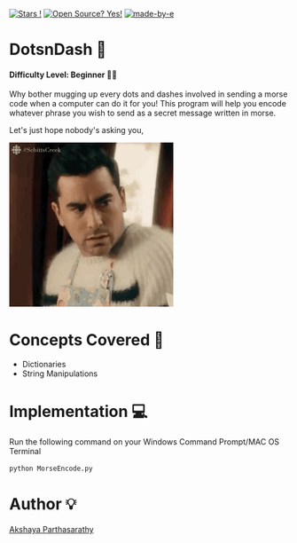 [![Stars !](https://img.shields.io/badge/Star-If%20Useful-1abc9c.svg)](https://GitHub.com/Naereen/ama) 
[![Open Source? Yes!](https://badgen.net/badge/Open%20Source%20%3F/Yes%21/blue?icon=github)](https://github.com/Naereen/badges/) 
[![made-by-e](https://img.shields.io/badge/Go%20Back%20To-Repository-1f425f.svg)](https://github.com/iaks23/iLearnPython)


# DotsnDash 🎲

#### Difficulty Level: Beginner 👶🏻

Why bother mugging up every dots and dashes involved in sending a morse code when a computer can do it for you! This program will help you encode whatever phrase you wish to send as a secret message written in morse. 

Let's just hope nobody's asking you,

![Morse](https://github.com/iaks23/iLearnPython/blob/main/gifs/Morse.GIF)
  

# Concepts Covered 📖

* Dictionaries
* String Manipulations

# Implementation 💻

Run the following command on your Windows Command Prompt/MAC OS Terminal

```python
python MorseEncode.py
```
# Author 💡

[Akshaya Parthasarathy](https://github.com/iaks23)

